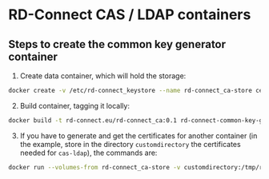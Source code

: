 RD-Connect CAS / LDAP containers
================================

Steps to create the common key generator container
--------------------------------------------

1. Create data container, which will hold the storage:

```bash
docker create -v /etc/rd-connect_keystore --name rd-connect_ca-store centos:7 /bin/true
```

2. Build container, tagging it locally:

```bash
docker build -t rd-connect.eu/rd-connect_ca:0.1 rd-connect-common-key-generator
```

3. If you have to generate and get the certificates for another container (in the example, store in the directory `customdirectory` the certificates needed for `cas-ldap`), the commands are:

```bash
docker run --volumes-from rd-connect_ca-store -v customdirectory:/tmp/rd-connect_certs rd-connect.eu/rd-connect_ca cas-ldap

```
